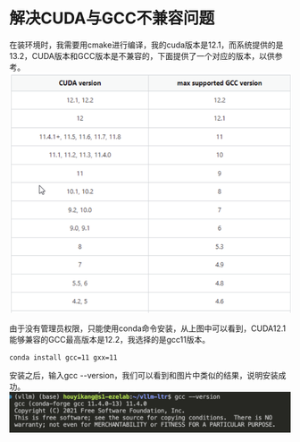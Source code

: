 # 解决CUDA与GCC不兼容问题

在装环境时，我需要用cmake进行编译，我的cuda版本是12.1，而系统提供的是13.2，CUDA版本和GCC版本是不兼容的，下面提供了一个对应的版本，以供参考。
![version](./imgs/cuda_gcc1.png)

由于没有管理员权限，只能使用conda命令安装，从上图中可以看到，CUDA12.1能够兼容的GCC最高版本是12.2，我选择的是gcc11版本。

```
conda install gcc=11 gxx=11
```
安装之后，输入gcc --version，我们可以看到和图片中类似的结果，说明安装成功。
![success](./imgs/cuda_gcc2.png)
